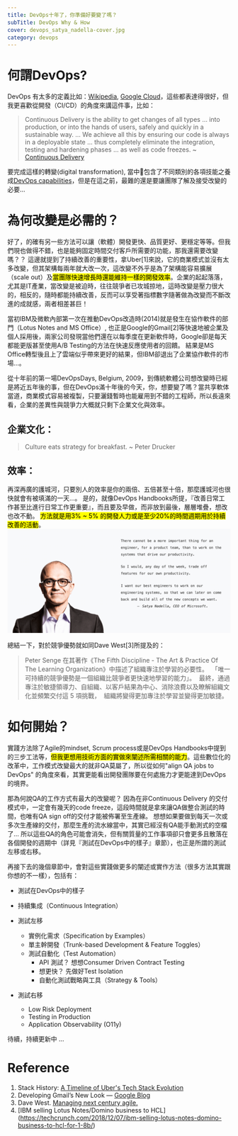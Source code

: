 ```yaml
---
title: DevOps十年了，你準備好要變了嗎？
subTitle: DevOps Why & How
cover: devops_satya_nadella-cover.jpg
category: devops
---
```


# 何謂DevOps?

DevOps 有太多的定義比如：<a href="https://zh.wikipedia.org/wiki/DevOps" target="_blank">Wikipedia</a>, <a href="https://cloud.google.com/devops/" target="_blank">Google Cloud</a>，這些都表達得很好，但我更喜歡從開發（CI/CD）的角度來講這件事，比如：

> Continuous Delivery is the ability to get changes of all types ... into production, or into the hands of users, 
> safely and quickly in a sustainable way. ... We achieve all this by ensuring our code is always in a deployable state ... thus completely eliminate the integration, testing and 
> hardening phases ... as well as code freezes. ~ [Continuous Delivery](https://continuousdelivery.com/)

要完成這樣的轉變(digital transformation), 當中包含了不同類別的各項技能之養成<a href="https://cloud.google.com/devops/#devops-capabilities" target="_blank">DevOps capabilities</a>，但是在這之前，最難的還是要讓團隊了解及接受改變的必要...

# 為何改變是必需的？

好了，的確有另一些方法可以讓（軟體）開發更快、品質更好、更穩定等等。但我們現也做得不錯，也是能夠固定時間交付客戶所需要的功能，那我還需要改變嗎？？ 這邊就提到了持續改善的重要性，拿Uber[1]來說，它的商業模式並沒有太多改變，但其架構每兩年就大改一次，這改變不外乎是為了架構能容易擴展（scale out）及<mark>當團隊快速增長時還能維持一樣的開發效率</mark>。企業的起起落落，尤其是IT產業，當改變是被迫時，往往競爭者已攻城掠地，這時改變是壓力很大的，相反的，隨時都能持續改善，反而可以享受著指標數字隨著做為改變而不斷改進的成就感，兩者相差甚巨！

當初IBM及微軟內部第一次在推動DevOps改造時(2014)就是發生在協作軟件的部門（Lotus Notes and MS Office）, 也正是Google的Gmail[2]等快速地被企業及個人採用後，兩家公司發現當他們還在以每季度在更新軟件時，Google卻是每天都能更版甚至使用A/B Testing的方法在快速反應使用者的回饋。 結果是MS Office轉型後且上了雲端似乎帶來更好的結果，但IBM卻退出了企業協作軟件的市場...。

從十年前的第一場DevOpsDays, Belgium, 2009，到傳統軟體公司想改變時已經是將近五年後的事，但在DevOps滿十年後的今天，你，想要變了嗎？當共享軟体當道，商業模式容易被複製，只要灑錢暫時也能雇用到不錯的工程師，所以長遠來看，企業的差異性與競爭力大概就只剩下企業文化與效率。

## 企業文化：

> Culture eats strategy for breakfast. ~ Peter Drucker

## 效率：

再深再廣的護城河，只要別人的效率是你的兩倍、五倍甚至十倍，那麼護城河也很快就會有被填滿的一天...。
是的，就像DevOps Handbooks所提，『改善日常工作甚至比進行日常工作更重要』，而且要及早做，而非放到最後，層層堆疊，想改也改不動。
<mark>方法就是用3% ~ 5% 的開發人力或是至少20%的時間週期用於持續改善的活動</mark>。
![Make the change while you can](./devops_satya_nadella.png)

總結一下，對於競爭優勢就如同Dave West[3]所提及的：
> Peter Senge 在其著作《The Fifth Discipline - The Art & Practice Of The Learning 
> Organization》中描述了組織專注於學習的必要性。
> 「唯一可持續的競爭優勢是一個組織比競爭者更快速地學習的能力」。
> 最終，通過專注於敏捷領導力、自組織、以客戶結果為中心、消除浪費以及瞭解組織文化並頻繁交付這 5 項挑戰，
> 組織將變得更加專注於學習並變得更加敏捷。

# 如何開始？

實踐方法除了Agile的mindset, Scrum process或是DevOps Handbooks中提到的三步工法等，<mark>但我更想用技術方面的實做來闡述所需相關的能力</mark>。這些數位化的改革中，工作模式改變最大的就非QA莫屬了，所以從如何"align QA jobs to DevOps" 的角度來看，其實更能看出開發團隊要在何處施力才更能達到DevOps的境界。

那為何說QA的工作方式有最大的改變呢？ 因為在非Continuous Delivery 的交付模式中，一定會有幾天的code freeze，這段時間就是拿來讓QA做整合測試的時間，也唯有QA sign off的交付才能被佈署至生產線。
想想如果要做到每天一次或多次生產線的交付，那麼生產的流水線當中，其實已經沒有QA能手動測式的空檔了... 所以這些QA的角色可能會消失，但有關質量的工作事項卻只會更多且散落在各個開發的週期中（詳見『測試在DevOps中的樣子』章節），也正是所謂的測試左移或右移。

再接下去的幾個章節中，會對這些實踐做更多的闡述或實作方法（很多方法其實跟你想的不一樣），包括有：
- 測試在DevOps中的樣子
- 持續集成（Continuous Integration）
- 測試左移
  - 實例化需求（Specification by Examples）
  - 單主幹開發（Trunk-based Development & Feature Toggles）
  - 測試自動化（Test Automation）
      - API 測試？ 想想Consumer Driven Contract Testing
      - 想更快？ 先做好Test Isolation
      - 自動化測試戰略與工具（Strategy & Tools）

- 測試右移
  - Low Risk Deployment
  - Testing in Production
  - Application Observability (O11y)

待續，持續更新中 ...

# Reference

1. Stack History: [A Timeline of Uber's Tech Stack Evolution](https://stackshare.io/stack-history-timeline-uber-tech-stack-evolution)
2. Developing Gmail’s New Look — [Google Blog](https://medium.com/@thysniu/feature-flags-release-small-and-often-simplify-workflow-19d92fe0c2a5)
3. Dave West. [Managing next century agile.](https://www.infoq.cn/article/managing-next-century-agile/)
4. [IBM selling Lotus Notes/Domino business to HCL] (https://techcrunch.com/2018/12/07/ibm-selling-lotus-notes-domino-business-to-hcl-for-1-8b/)